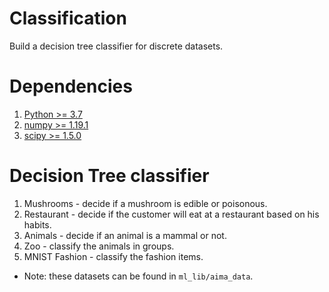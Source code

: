 # Classification
Build a decision tree classifier for discrete datasets. 

# Dependencies
1. [Python >= 3.7](https://www.python.org/downloads/)
1. [numpy >= 1.19.1](https://numpy.org/install/)
2. [scipy >= 1.5.0](https://www.scipy.org/install.html)

# Decision Tree classifier 
1. Mushrooms - decide if a mushroom is edible or poisonous. 
2. Restaurant - decide if the customer will eat at a restaurant based on his habits. 
3. Animals - decide if an animal is a mammal or not. 
4. Zoo - classify the animals in groups. 
5. MNIST Fashion - classify the fashion items. 

* Note: these datasets can be found in `ml_lib/aima_data`. 